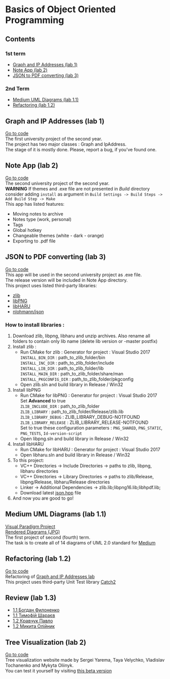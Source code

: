 # Basics of Object Oriented Programming

## Contents
### 1st term
* [Graph and IP Addresses (lab 1)](#graph-and-ip-addresses-lab-1)
* [Note App (lab 2)](#note-app-lab-2)
* [JSON to PDF converting (lab 3)](#json-to-pdf-converting-lab-3)
### 2nd Term
* [Medium UML Diagrams (lab 1.1)](#medium-uml-diagrams-lab-1.1)
* [Refactoring (lab 1.2)](#refactoring-lab-1.2)

## Graph and IP Addresses (lab 1)
[Go to code](https://github.com/knu-2nd-tochanenko/OOP/tree/master/Algorithms%2C%20Qt%20and%20Libraries/Graph-IP-Addresses)\
The first university project of the second year.\
The project has two major classes : Graph and IpAddress.\
The stage of it is mostly done. Please, report a bug, if you've found one.

## Note App (lab 2)
[Go to code](https://github.com/knu-2nd-tochanenko/OOP/tree/master/Algorithms%2C%20Qt%20and%20Libraries/Note-App)\
The second university project of the second year.\
**WARNING** If themes and .exe file are not presented in *Build* directory consider adding `install` as argument in `Build Settings -> Build Steps -> Add Build Step -> Make`\
This app has listed features:
* Moving notes to archive
* Notes type (work, personal)
* Tags
* Global hotkey
* Changeable themes (white - dark - orange)
* Exporting to .pdf file

## JSON to PDF converting (lab 3)
[Go to code](https://github.com/knu-2nd-tochanenko/OOP/tree/master/Algorithms%2C%20Qt%20and%20Libraries/JsonToPdf)\
This app will be used in the second university project as .exe file.\
The release version will be included in Note App directory.\
This project uses listed third-party libraries:
* [zlib](http://www.zlib.net/)
* [libPNG](http://www.libpng.org/)
* [libHARU](http://libharu.org/)
* [nlohmann/json](https://github.com/nlohmann/json)

### How to install libraries :
1. Download zlib, libpng, libharu and unzip archives. Also rename all folders to contain only lib name (delete lib version or -master postfix)
2. Install zlib :
    - Run CMake for zlib :
        Generator for project : Visual Studio 2017\
        `INSTALL_BIN_DIR` : path_to_zlib_folder/bin\
        `INSTALL_INC_DIR` : path_to_zlib_folder/include\
        `INSTALL_LIB_DIR` : path_to_zlib_folder/lib\
        `INSTALL_MAIN_DIR` : path_to_zlib_folder/share/man\
        `INSTALL_PKGCONFIG_DIR` : path_to_zlib_folder/pkgconfig
    - Open zlib.sln and build library in Release / Win32
3. Install libPNG
    - Run CMake for libPNG :
        Generator for project : Visual Studio 2017\
        Set **Advanced** to true\
        `ZLIB_INCLUDE_DIR` : path_to_zlib_folder\
        `ZLIB_LIBRARY` : path_to_zlib_folder/Release/zlib.lib\
        `ZLIB_LIBRARY_DEBUG` : ZLIB_LIBRARY_DEBUG-NOTFOUND\
        `ZLIB_LIBRARY_RELEASE` : ZLIB_LIBRARY_RELEASE-NOTFOUND\
        Set to true these configuration parameters : `PNG_SHARED`, `PNG_STATIC`, `PNG_TESTS`, `Id-version-script`
    - Open libpng.sln and build library in Release / Win32
4. Install libHARU
    - Run CMake for libHARU :
        Generator for project : Visual Studio 2017
    - Open libharu.sln and build library in Release / Win32
5. To this project:
    - VC++ Directories -> Include Directories -> paths to zlib, libpng, libharu directories
    - VC++ Directories -> Library Directories -> paths to zlib/Release, libpng/Release, libharu/Release directories
    - Linker -> Additional Dependencies -> zlib.lib;libpng16.lib;libhpdf.lib;
    - Download latest [json.hpp](https://github.com/nlohmann/json/releases) file
6. And now you are good to go!

## Medium UML Diagrams (lab 1.1)
[Visual Paradigm Project](https://github.com/knu-2nd-tochanenko/OOP/tree/master/UML/1_lab)\
[Rendered Diagrams (JPG)](https://github.com/knu-2nd-tochanenko/OOP/tree/master/UML/1_lab/images)\
The first project of second (fourth) term.\
The task is to create all of 14 diagrams of UML 2.0 standard for [Medium](https://medium.com)

## Refactoring (lab 1.2)
[Go to code](https://github.com/knu-2nd-tochanenko/OOP/tree/master/UML/2_lab)\
Refactoring of [Graph and IP Addresses lab](https://github.com/knu-2nd-tochanenko/OOP/tree/master/Algorithms%2C%20Qt%20and%20Libraries/Graph-IP-Addresses)\
This project uses third-party Unit Test library [Catch2](https://github.com/catchorg/Catch2)

## Review (lab 1.3)

* [1.1 Богдан Филоненко](https://github.com/knu-2nd-tochanenko/OOP/blob/master/UML/3_lab/1_filonenko.md)
* [1.1 Тимофій Шараєв](https://github.com/knu-2nd-tochanenko/OOP/blob/master/UML/3_lab/1_sharayev.md)
* [1.2 Кравчук Павло](https://github.com/knu-2nd-tochanenko/OOP/blob/master/UML/3_lab/2_kravchuk.md)
* [1.2 Микита Олійник](https://github.com/knu-2nd-tochanenko/OOP/blob/master/UML/3_lab/2_oliinyk.md)

## Tree Visualization (lab 2)
[Go to code](https://github.com/JustTaya/TreeVis)\
Tree visualization website made by Sergei Yarema, Taya Velychko, Vladislav Tochanenko and Mykyta Oliinyk.\
You can test it yourself by visiting [this beta version](http://wiki.tochanenko.com/tv/)
